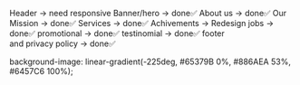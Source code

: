 Header -> need responsive
Banner/hero -> done✅
About us -> done✅
Our Mission -> done✅
Services -> done✅
Achivements -> Redesign
jobs -> done✅
promotional -> done✅
testinomial -> done✅
footer and privacy policy -> done✅

background-image: linear-gradient(-225deg, #65379B 0%, #886AEA 53%, #6457C6 100%);
